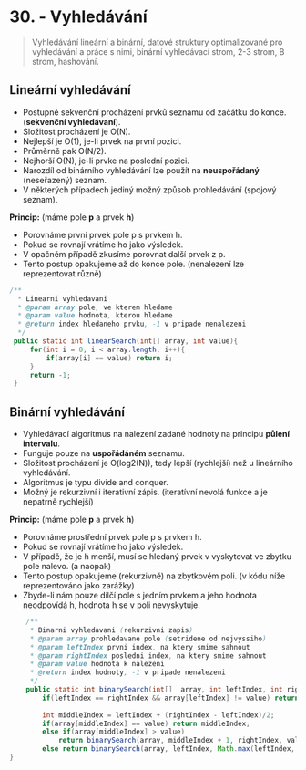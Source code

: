 # 30. - Vyhledávání
>Vyhledávání lineární a binární, datové struktury optimalizované pro vyhledávání a práce s nimi, binární vyhledávací strom, 2-3 strom, B strom, hashování.

## Lineární vyhledávání
- Postupné sekvenční procházení prvků seznamu od začátku do konce. (**sekvenční vyhledávaní**).
- Složitost procházení je O(N).
 - Nejlepší je O(1), je-li prvek na první pozici.
 - Průměrně pak O(N/2).
 - Nejhorší O(N), je-li prvke na poslední pozici.
 - Narozdíl od binárního vyhledávání lze použít na **neuspořádaný** (neseřazený) seznam.
 - V některých případech jediný možný způsob prohledávání (spojový seznam).

**Princip:** (máme pole **p** a prvek **h**)

- Porovnáme první prvek pole p s prvkem h.
- Pokud se rovnají vrátíme ho jako výsledek.
- V opačném případě zkusíme porovnat další prvek z p.
- Tento postup opakujeme až do konce pole. (nenalezení lze reprezentovat různě)

```java
/**
  * Linearni vyhledavani
  * @param array pole, ve kterem hledame
  * @param value hodnota, kterou hledame
  * @return index hledaneho prvku, -1 v pripade nenalezeni
  */
 public static int linearSearch(int[] array, int value){
     for(int i = 0; i < array.length; i++){
         if(array[i] == value) return i;
     }
     return -1;
 }
```

## Binární vyhledávání
- Vyhledávací algoritmus na nalezení zadané hodnoty na principu **půlení intervalu**.
- Funguje pouze na **uspořádáném** seznamu.
- Složitost procházení je O(log2(N)), tedy lepší (rychlejší) než u lineárního vyhledávání.
- Algoritmus je typu divide and conquer.
- Možný je rekurzivní i iterativní zápis. (iteratívní nevolá funkce a je nepatrně rychlejší)

**Princip:** (máme pole **p** a prvek **h**)

- Porovnáme prostřední prvek pole p s prvkem h.
- Pokud se rovnají vrátíme ho jako výsledek.
- V případě, že je h menší, musí se hledaný prvek v vyskytovat ve zbytku pole nalevo. (a naopak)
- Tento postup opakujeme (rekurzivně) na zbytkovém poli. (v kódu níže reprezentováno jako zarážky)
- Zbyde-li nám pouze dílčí pole s jedním prvkem a jeho hodnota neodpovídá h, hodnota h se v poli nevyskytuje.

```java
    /**
     * Binarni vyhledavani (rekurzivni zapis)
     * @param array prohledavane pole (setridene od nejvyssiho)
     * @param leftIndex prvni index, na ktery smime sahnout
     * @param rightIndex posledni index, na ktery smime sahnout
     * @param value hodnota k nalezeni
     * @return index hodnoty, -1 v pripade nenalezeni
     */
    public static int binarySearch(int[]  array, int leftIndex, int rightIndex, int value){
        if(leftIndex == rightIndex && array[leftIndex] != value) return -1;
    
        int middleIndex = leftIndex + (rightIndex - leftIndex)/2;
        if(array[middleIndex] == value) return middleIndex;
        else if(array[middleIndex] > value) 
            return binarySearch(array, middleIndex + 1, rightIndex, value);
        else return binarySearch(array, leftIndex, Math.max(leftIndex, middleIndex - 1), value);
}    
```
